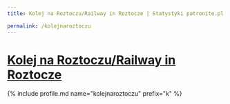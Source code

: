 ```yaml
---
title: Kolej na Roztoczu/Railway in Roztocze | Statystyki patronite.pl | Patromierz

permalink: /kolejnaroztoczu
---
```


# [Kolej na Roztoczu/Railway in Roztocze](https://patronite.pl/kolejnaroztoczu)

{% include profile.md name="kolejnaroztoczu" prefix="k" %}
